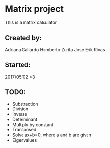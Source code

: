 Matrix project
==================================================

This is a matrix calculator


Created by:
-------------------------------
Adriana Gallardo
Humberto Zurita
Jose Erik Rivas


Started:
-------------------------------
2017/05/02 <3


TODO:
-------------------------------
* Substraction
* Division
* Inverse
* Determinant
* Multiply by constant
* Transposed
* Solve ax+b=0, where a and b are given
* Eigenvalues
















